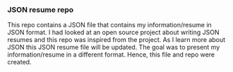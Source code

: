 ### JSON resume repo

This repo contains a JSON file that contains my information/resume in JSON format. I had looked at an open source project about writing JSON resumes and this repo was inspired from the project. As I learn more about JSON this JSON resume file will be updated. The goal was to present my information/resume in a different format. Hence, this file and repo were created.
